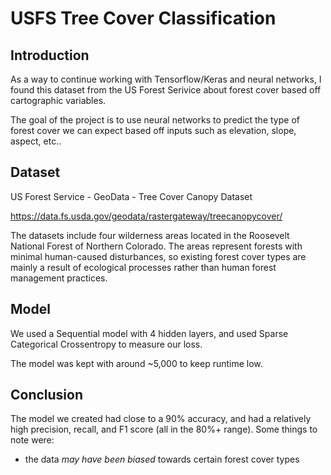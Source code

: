 # USFS Tree Cover Classification

## Introduction

As a way to continue working with Tensorflow/Keras and neural networks, I found this dataset from the US Forest Serivice about forest cover based off cartographic variables. 

The goal of the project is to use neural networks to predict the type of forest cover we can expect based off inputs such as elevation, slope, aspect, etc..


## Dataset

US Forest Service - GeoData - Tree Cover Canopy Dataset

https://data.fs.usda.gov/geodata/rastergateway/treecanopycover/

The datasets include four wilderness areas located in the Roosevelt National Forest of Northern Colorado. The areas represent forests with minimal human-caused disturbances, so existing forest cover types are mainly a result of ecological processes rather than human forest management practices.

## Model

We used a Sequential model with 4 hidden layers, and used Sparse Categorical Crossentropy to measure our loss.

The model was kept with around ~5,000 to keep runtime low. 

## Conclusion

The model we created had close to a 90% accuracy, and had a relatively high precision, recall, and F1 score (all in the 80%+ range). Some things to note were:
- the data *may have been biased* towards certain forest cover types 

